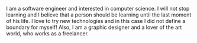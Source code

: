 I am a software engineer and interested in computer science. I will not stop learning and I believe that a person should be learning until the last moment of his life. I love to try new technologies and in this case I did not define a boundary for myself! Also, I am a graphic designer and a lover of the art world, who works as a freelancer.

